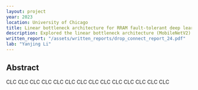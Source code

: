 ```yaml
---
layout: project
year: 2023
location: University of Chicago
title: Linear bottleneck architecture for RRAM fault-tolerant deep learning
description: Explored the linear bottleneck architecture (MobileNetV2) as a potential solution 
written_report: "/assets/written_reports/drop_connect_report_24.pdf"
lab: "Yanjing Li"
---
```

## Abstract
CLC CLC CLC CLC CLC CLC CLC CLC CLC CLC CLC CLC CLC CLC